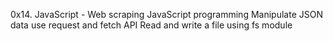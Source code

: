 0x14. JavaScript - Web scraping 
JavaScript programming
Manipulate JSON data
use request and fetch API
Read and write a file using fs module
